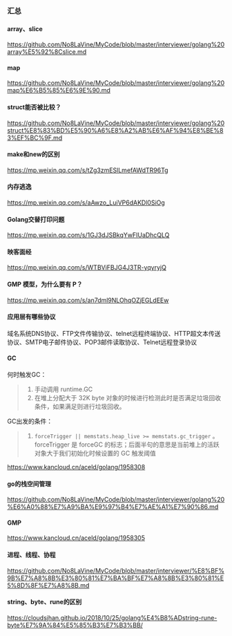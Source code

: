 ### 汇总

#### array、slice

https://github.com/No8LaVine/MyCode/blob/master/interviewer/golang%20array%E5%92%8Cslice.md

#### map

https://github.com/No8LaVine/MyCode/blob/master/interviewer/golang%20map%E6%B5%85%E6%9E%90.md

#### struct能否被比较？

https://github.com/No8LaVine/MyCode/blob/master/interviewer/golang%20struct%E8%83%BD%E5%90%A6%E8%A2%AB%E6%AF%94%E8%BE%83%EF%BC%9F.md

#### make和new的区别

https://mp.weixin.qq.com/s/tZg3zmESlLmefAWdTR96Tg

#### 内存逃逸

https://mp.weixin.qq.com/s/aAwzo_LuiVP6dAKDl0SiOg

#### Golang交替打印问题

https://mp.weixin.qq.com/s/1GJ3dJSBkqYwFIUaDhcQLQ

#### 映客面经

https://mp.weixin.qq.com/s/WTBViFBJG4J3TR-yqyryjQ

#### GMP 模型，为什么要有 P？

https://mp.weixin.qq.com/s/an7dml9NLOhqOZjEGLdEEw

#### 应用层有哪些协议

域名系统DNS协议、FTP文件传输协议、telnet远程终端协议、HTTP超文本传送协议、SMTP电子邮件协议、POP3邮件读取协议、Telnet远程登录协议

#### GC

何时触发GC：

>1. 手动调用 runtime.GC
>2. 在堆上分配大于 32K byte 对象的时候进行检测此时是否满足垃圾回收条件，如果满足则进行垃圾回收。

GC出发的条件：

> 1. `forceTrigger || memstats.heap_live >= memstats.gc_trigger` 。forceTrigger 是 forceGC 的标志；后面半句的意思是当前堆上的活跃对象大于我们初始化时候设置的 GC 触发阈值

https://www.kancloud.cn/aceld/golang/1958308

#### go的栈空间管理

https://github.com/No8LaVine/MyCode/blob/master/interviewer/golang%20%E6%A0%88%E7%A9%BA%E9%97%B4%E7%AE%A1%E7%90%86.md

#### GMP

https://www.kancloud.cn/aceld/golang/1958305

#### 进程、线程、协程

https://github.com/No8LaVine/MyCode/blob/master/interviewer/%E8%BF%9B%E7%A8%8B%E3%80%81%E7%BA%BF%E7%A8%8B%E3%80%81%E5%8D%8F%E7%A8%8B.md

#### string、byte、rune的区别

https://cloudsjhan.github.io/2018/10/25/golang%E4%B8%ADstring-rune-byte%E7%9A%84%E5%85%B3%E7%B3%BB/